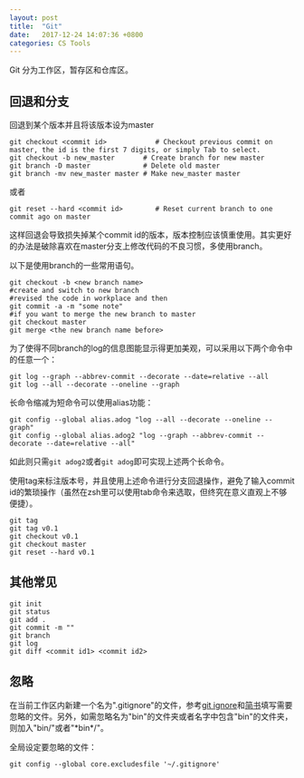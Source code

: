 ```yaml
---
layout: post
title:  "Git"
date:   2017-12-24 14:07:36 +0800
categories: CS Tools
---
```


Git 分为工作区，暂存区和仓库区。

## 回退和分支

回退到某个版本并且将该版本设为master

```
git checkout <commit id>            # Checkout previous commit on master, the id is the first 7 digits, or simply Tab to select.
git checkout -b new_master       # Create branch for new master
git branch -D master             # Delete old master
git branch -mv new_master master # Make new_master master
```

或者

```
git reset --hard <commit id>        # Reset current branch to one commit ago on master
```

这样回退会导致损失掉某个commit id的版本，版本控制应该慎重使用。其实更好的办法是破除喜欢在master分支上修改代码的不良习惯，多使用branch。

以下是使用branch的一些常用语句。

```
git checkout -b <new branch name>
#create and switch to new branch
#revised the code in workplace and then
git commit -a -m "some note"
#if you want to merge the new branch to master
git checkout master
git merge <the new branch name before>
```

为了使得不同branch的log的信息图能显示得更加美观，可以采用以下两个命令中的任意一个：

```
git log --graph --abbrev-commit --decorate --date=relative --all
git log --all --decorate --oneline --graph
```

长命令缩减为短命令可以使用alias功能：

```
git config --global alias.adog "log --all --decorate --oneline --graph"
git config --global alias.adog2 "log --graph --abbrev-commit --decorate --date=relative --all"
```

如此则只需`git adog2`或者`git adog`即可实现上述两个长命令。


使用tag来标注版本号，并且使用上述命令进行分支回退操作，避免了输入commit id的繁琐操作（虽然在zsh里可以使用tab命令来选取，但终究在意义直观上不够便捷）。


```
git tag
git tag v0.1
git checkout v0.1
git checkout master
git reset --hard v0.1
```


## 其他常见



```
git init
git status
git add .
git commit -m ""
git branch
git log
git diff <commit id1> <commit id2>
```

## 忽略

在当前工作区内新建一个名为".gitignore"的文件，参考[git ignore](https://github.com/github/gitignore)和[简书](https://www.jianshu.com/p/a09a9b40ad20)填写需要忽略的文件。另外，如需忽略名为"bin"的文件夹或者名字中包含"bin"的文件夹，则加入"bin/"或者"\*bin\*/"。

全局设定要忽略的文件：

```
git config --global core.excludesfile '~/.gitignore'
```
